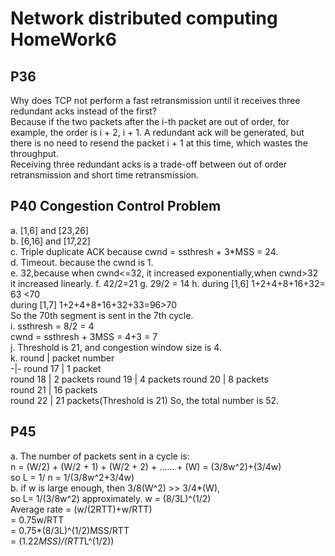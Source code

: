 # Network distributed computing HomeWork6  
## P36
Why does TCP not perform a fast retransmission until it receives three redundant acks instead of the first?  
Because if the two packets after the i-th packet are out of order, for example, the order is i + 2, i + 1. A redundant ack will be generated, but there is no need to resend the packet i + 1 at this time, which wastes the throughput.  
Receiving three redundant acks is a trade-off between out of order retransmission and short time retransmission.  
## P40 Congestion Control Problem
a. [1,6] and [23,26]     
b. [6,16] and [17,22]  
c. Triple duplicate ACK because cwnd = ssthresh + 3*MSS = 24.  
d. Timeout. because the cwnd is 1.  
e. 32,because when cwnd<=32, it increased exponentially,when cwnd>32 it increased linearly.
f. 42/2=21
g. 29/2 = 14
h. during [1,6] 1+2+4+8+16+32= 63 <70  
during [1,7] 1+2+4+8+16+32+33=96>70  
So the 70th segment is sent in the 7th cycle.  
i. ssthresh = 8/2 = 4  
cwnd = ssthresh + 3MSS = 4+3 = 7  
j. Threshold is 21, and congestion window size is 4.  
k. 
round | packet number  
-|-
round 17 | 1 packet  
round 18 | 2 packets 
round 19 | 4 packets
round 20 | 8 packets  
round 21 | 16 packets  
round 22 | 21 packets(Threshold is 21)
So, the total number is 52.

## P45
a. The number of packets sent in a cycle is:   
n = (W/2) + (W/2 + 1) + (W/2 + 2) + ...... + (W) = (3/8w^2)+(3/4w)    
so L = 1/ n = 1/(3/8w^2+3/4w)    
b. if w is large enough, then 3/8(W^2) >> 3/4*(W),  
so L= 1/(3/8w^2) approximately.  w = (8/3L)^(1/2)  
Average rate = (w/(2RTT)+w/RTT)  
            = 0.75w/RTT  
            = 0.75*(8/3L)^(1/2)MSS/RTT  
            = (1.22*MSS)/(RTT*L^(1/2))  